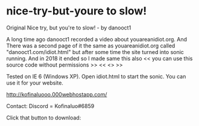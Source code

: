 # nice-try-but-youre to slow!
Original Nice try, but you're to slow! - by danooct1

A long time ago danooct1 recorded a video about youareanidiot.org.
And There was a second page of it the same as youareanidiot.org
called "danooct1.com/idiot.html" but after some time the site turned into sonic running.
And in 2018 it ended so I made same this also 
<< you can use this source code without permissions >>
<<                     <<have fun>>                 >>


Tested on IE 6 (Windows XP). Open idiot.html to start the sonic.
You can use it for your website.

http://kofinaluooo.000webhostapp.com/

Contact: Discord = Kofinaluo#6859

Click that button to download: 
